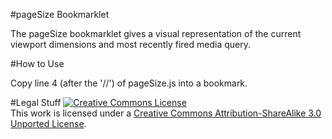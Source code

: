 #pageSize Bookmarklet

The pageSize bookmarklet gives a visual representation of the current viewport dimensions and most recently fired media query.

#How to Use

Copy line 4 (after the '//') of pageSize.js into a bookmark.

#Legal Stuff
<a rel="license" href="http://creativecommons.org/licenses/by-sa/3.0/"><img alt="Creative Commons License" style="border-width:0" src="http://i.creativecommons.org/l/by-sa/3.0/88x31.png" /></a><br />This work is licensed under a <a rel="license" href="http://creativecommons.org/licenses/by-sa/3.0/">Creative Commons Attribution-ShareAlike 3.0 Unported License</a>.